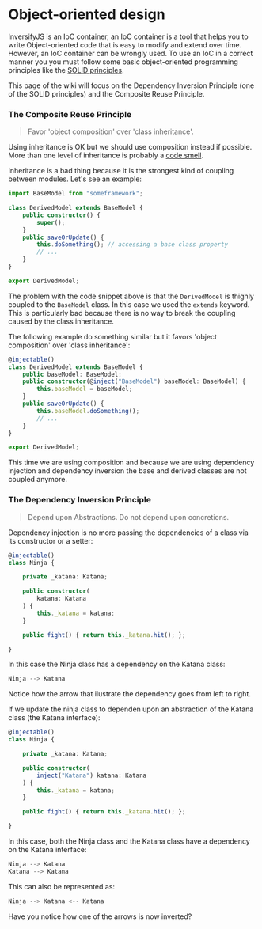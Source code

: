 # Object-oriented design
InversifyJS is an IoC container, an IoC container is a tool that helps you 
to write Object-oriented code that is easy to modify and extend over time. 
However, an IoC container can be wrongly used. To use an IoC in a correct 
manner you you must follow some basic object-oriented programming principles 
like the [SOLID principles](https://en.wikipedia.org/wiki/SOLID_(object-oriented_design)).

This page of the wiki will focus on the Dependency Inversion Principle (one of 
the SOLID principles) and the Composite Reuse Principle.

### The Composite Reuse Principle

> Favor 'object composition' over 'class inheritance'.

Using inheritance is OK but we should use composition instead if possible. 
More than one level of inheritance is probably a [code smell](https://en.wikipedia.org/wiki/Code_smell).

Inheritance is a bad thing because it is the strongest kind of coupling 
between modules. Let's see an example:

```ts
import BaseModel from "someframework";

class DerivedModel extends BaseModel {
    public constructor() {
        super();
    }
    public saveOrUpdate() {
        this.doSomething(); // accessing a base class property
        // ...
    }
}

export DerivedModel;

```

The problem with the code snippet above is that the `DerivedModel` is thighly coupled to the `BaseModel` class.
In this case we used the `extends` keyword. This is particularly bad because there is no way to break the 
coupling caused by the class inheritance.

The following example do something similar but it favors 'object composition' over 'class inheritance':

```ts
@injectable()
class DerivedModel extends BaseModel {
    public baseModel: BaseModel;
    public constructor(@inject("BaseModel") baseModel: BaseModel) {
        this.baseModel = baseModel;
    }
    public saveOrUpdate() {
        this.baseModel.doSomething();
        // ...
    }
}

export DerivedModel;
```

This time we are using composition and because we are using dependency injection and dependency inversion 
the base and derived classes are not coupled anymore.

### The Dependency Inversion Principle

> Depend upon Abstractions. Do not depend upon concretions.

Dependency injection is no more passing the dependencies of a class via its constructor or a setter:

```ts
@injectable()
class Ninja {

    private _katana: Katana;

    public constructor(
        katana: Katana
    ) {
        this._katana = katana;
    }

    public fight() { return this._katana.hit(); };

}
```

In this case the Ninja class has a dependency on the Katana class:

```ts
Ninja --> Katana
```

Notice how the arrow that ilustrate the dependency goes from left to right.

If we update the ninja class to dependen upon an abstraction of the Katana class (the Katana interface):

```ts
@injectable()
class Ninja {

    private _katana: Katana;

    public constructor(
        inject("Katana") katana: Katana
    ) {
        this._katana = katana;
    }

    public fight() { return this._katana.hit(); };

}
```

In this case, both the Ninja class and the Katana class have a dependency on the Katana interface:

```ts
Ninja --> Katana 
Katana --> Katana
```

This can also be represented as:

```ts
Ninja --> Katana <-- Katana
```

Have you notice how one of the arrows is now inverted?
